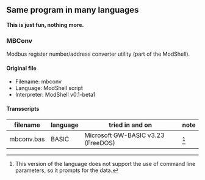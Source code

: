## Same program in many languages  

**This is just fun, nothing more.**  

### MBConv  

Modbus register number/address converter utility (part of the ModShell).  

#### Original file

- Filename: mbconv  
- Language: ModShell script  
- Interpreter: ModShell v0.1-beta1  

#### Transscripts

|filename  |language|tried in and on                   |note|
|----------|--------|----------------------------------|----|
|mbconv.bas|BASIC   |Microsoft GW-BASIC v3.23 (FreeDOS)|[^1]|

[^1]: This version of the language does not support the use of command line
 parameters, so it prompts for the data.  

